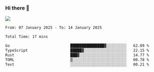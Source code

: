 ### Hi there 👋️

![](https://komarev.com/ghpvc/?username=Loner1024)

<!--START_SECTION:waka-->

```txt
From: 07 January 2025 - To: 14 January 2025

Total Time: 17 mins

Go                           ███████████████▓░░░░░░░░░   62.09 %
TypeScript                   █████▓░░░░░░░░░░░░░░░░░░░   22.15 %
Rust                         ███▓░░░░░░░░░░░░░░░░░░░░░   14.77 %
TOML                         ▒░░░░░░░░░░░░░░░░░░░░░░░░   00.78 %
Text                         ░░░░░░░░░░░░░░░░░░░░░░░░░   00.21 %
```

<!--END_SECTION:waka-->




